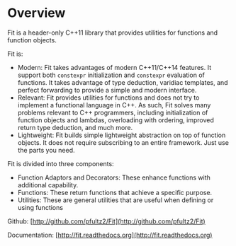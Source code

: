 Overview
========

Fit is a header-only C++11 library that provides utilities for functions and function objects. 

Fit is:

- Modern: Fit takes advantages of modern C++11/C++14 features. It support both `constexpr` initialization and `constexpr` evaluation of functions. It takes advantage of type deduction, varidiac templates, and perfect forwarding to provide a simple and modern interface. 
- Relevant: Fit provides utilities for functions and does not try to implement a functional language in C++. As such, Fit solves many problems relevant to C++ programmers, including initialization of function objects and lambdas, overloading with ordering, improved return type deduction, and much more.
- Lightweight: Fit builds simple lightweight abstraction on top of function objects. It does not require subscribing to an entire framework. Just use the parts you need.

Fit is divided into three components:

* Function Adaptors and Decorators: These enhance functions with additional capability.
* Functions: These return functions that achieve a specific purpose.
* Utilities: These are general utilities that are useful when defining or using functions

Github: [http://github.com/pfultz2/Fit](http://github.com/pfultz2/Fit)

Documentation: [http://fit.readthedocs.org](http://fit.readthedocs.org)
